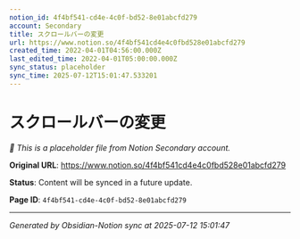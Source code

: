 ```yaml
---
notion_id: 4f4bf541-cd4e-4c0f-bd52-8e01abcfd279
account: Secondary
title: スクロールバーの変更
url: https://www.notion.so/4f4bf541cd4e4c0fbd528e01abcfd279
created_time: 2022-04-01T04:56:00.000Z
last_edited_time: 2022-04-01T05:00:00.000Z
sync_status: placeholder
sync_time: 2025-07-12T15:01:47.533201
---
```


# スクロールバーの変更

*🔄 This is a placeholder file from Notion Secondary account.*

**Original URL**: https://www.notion.so/4f4bf541cd4e4c0fbd528e01abcfd279

**Status**: Content will be synced in a future update.

**Page ID**: `4f4bf541-cd4e-4c0f-bd52-8e01abcfd279`

---

*Generated by Obsidian-Notion sync at 2025-07-12 15:01:47*

